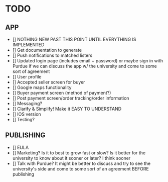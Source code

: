 # TODO

## APP

- [] NOTHING NEW PAST THIS POINT UNTIL EVERYTHING IS IMPLEMENTED
- [] Get documentation to generate
- [] Push notifications to matched listers
- [] Updated login page (includes email + password) or maybe sign in with Purdue if we can discuss the app w/ the university and come to some sort of agreement
- [] User profile
- [] Accepted seller screen for buyer
- [] Google maps functionality
- [] Buyer payment screen (method of payment?)
- [] Post payment screen/order tracking/order information
- [] Messaging?
- [] Clarify & Simplify! Make it EASY TO UNDERSTAND
- [] IOS version
- [] Testing?

## PUBLISHING

- [] EULA
- [] Marketing? Is it to best to grow fast or slow? Is it better for the university to know about it sooner or later? I think sooner
- [] Talk with Purdue? It might be better to discuss and try to see the university's side and come to some sort of an agreement BEFORE publishing
